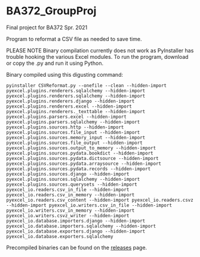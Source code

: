 # BA372_GroupProj
Final project for BA372 Spr. 2021


Program to reformat a CSV file as needed to save time. 

PLEASE NOTE
Binary compilation currently does not work as PyInstaller has trouble hooking the various Excel modules. To run the program, download or copy the .py and run it using Python.

Binary compiled using this digusting command:
```
pyinstaller CSVReformat.py --onefile --clean --hidden-import pyexcel.plugins.renderers.sqlalchemy --hidden-import pyexcel.plugins.renderers.sqlalchemy --hidden-import pyexcel.plugins.renderers.django --hidden-import pyexcel.plugins.renderers.excel --hidden-import pyexcel.plugins.renderers._texttable --hidden-import pyexcel.plugins.parsers.excel --hidden-import pyexcel.plugins.parsers.sqlalchemy --hidden-import pyexcel.plugins.sources.http --hidden-import pyexcel.plugins.sources.file_input --hidden-import pyexcel.plugins.sources.memory_input --hidden-import pyexcel.plugins.sources.file_output --hidden-import pyexcel.plugins.sources.output_to_memory --hidden-import pyexcel.plugins.sources.pydata.bookdict --hidden-import pyexcel.plugins.sources.pydata.dictsource --hidden-import pyexcel.plugins.sources.pydata.arraysource --hidden-import pyexcel.plugins.sources.pydata.records --hidden-import pyexcel.plugins.sources.django --hidden-import pyexcel.plugins.sources.sqlalchemy --hidden-import pyexcel.plugins.sources.querysets --hidden-import pyexcel_io.readers.csv_in_file --hidden-import pyexcel_io.readers.csv_in_memory --hidden-import pyexcel_io.readers.csv_content --hidden-import pyexcel_io.readers.csvz --hidden-import pyexcel_io.writers.csv_in_file --hidden-import pyexcel_io.writers.csv_in_memory --hidden-import pyexcel_io.writers.csvz_writer --hidden-import pyexcel_io.database.importers.django --hidden-import pyexcel_io.database.importers.sqlalchemy --hidden-import pyexcel_io.database.exporters.django --hidden-import pyexcel_io.database.exporters.sqlalchemy
```

Precompiled binaries can be found on the [releases](https://github.com/aidangreen99/BA372_GroupProj/releases) page.
